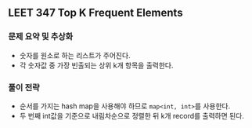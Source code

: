 ## LEET 347 Top K Frequent Elements

### 문제 요약 및 추상화
- 숫자를 원소로 하는 리스트가 주어진다.
- 각 숫자값 중 가장 빈출되는 상위 k개 항목을 출력한다.

### 풀이 전략
- 순서를 가지는 hash map을 사용해야 하므로 `map<int, int>`를 사용한다.
- 두 번째 int값을 기준으로 내림차순으로 정렬한 뒤 k개 record를 출력하면 된다.

